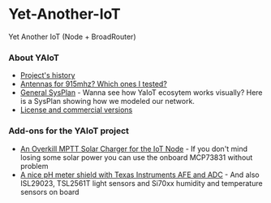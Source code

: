 # Yet-Another-IoT
Yet Another IoT (Node + BroadRouter)

### About YAIoT
* [Project's history](https://github.com/PY1CX/Yet-Another-IoT/blob/master/History.MD)
* [Antennas for 915mhz? Which ones I tested?](https://github.com/PY1CX/Yet-Another-IoT/blob/master/IoT-Antenna-Tests.md)
* [General SysPlan](https://github.com/PY1CX/Yet-Another-IoT/raw/master/YaIoT-General%20SysPlan.pdf) - Wanna see how YaIoT ecosytem works visually? Here is a SysPlan showing how we modeled our network.
* [License and commercial versions](https://github.com/PY1CX/Yet-Another-IoT/blob/master/License.md)


### Add-ons for the YAIoT project
* [An Overkill MPTT Solar Charger for the IoT Node](https://github.com/PY1CX/MPTT-Solar-Charger-LT3652) - If you don't mind losing some solar power you can use the onboard MCP73831 without problem
* [A nice pH meter shield with Texas Instruments AFE and ADC](https://github.com/PY1CX/pH-SPI-Shield) - And also ISL29023, TSL2561T light sensors and Si70xx humidity and temperature sensors on board


